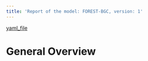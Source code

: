 ```yaml
---
title: 'Report of the model: FOREST-BGC, version: 1'
---
```

[yaml_file](data/VerosTestModels/Running1988EcolModel.yaml)  
  
  
  
# General Overview  
  
